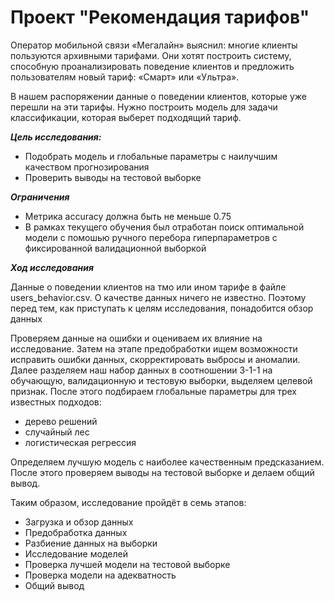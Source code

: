 # Проект "Рекомендация тарифов"

Оператор мобильной связи «Мегалайн» выяснил: многие клиенты пользуются архивными тарифами. Они хотят построить систему, способную проанализировать поведение клиентов и предложить пользователям новый тариф: «Смарт» или «Ультра».

В нашем распоряжении данные о поведении клиентов, которые уже перешли на эти тарифы. Нужно построить модель для задачи классификации, которая выберет подходящий тариф.

***Цель исследования:***

- Подобрать модель и глобальные параметры с наилучшим качеством прогнозирования
- Проверить выводы на тестовой выборке

***Ограничения***
- Метрика accuracy должна быть не меньше 0.75
- В рамках текущего обучения был отработан поиск оптимальной модели с помошью ручного перебора гиперпараметров с фиксированной валидационной выборкой

***Ход исследования***

Данные о поведении клиентов на тмо или ином тарифе в файле users_behavior.csv. О качестве данных ничего не известно. Поэтому перед тем, как приступать к целям исследования, понадобится обзор данных

Проверяем данные на ошибки и оцениваем их влияние на исследование. Затем на этапе предобработки ищем возможности исправить ошибки данных, скорректировать выбросы и аномалии. 
Далее разделяем наш набор данных в соотношении 3-1-1 на обучающую, валидационную и тестовую выборки, выделяем целевой признак. После этого подбираем глобальные параметры для трех известных подходов:

- дерево решений
- случайный лес
- логистическая регрессия

Определяем лучшую модель с наиболее качественным предсказанием. После этого проверяем выводы на тестовой выборке и делаем общий вывод.

Таким образом, исследование пройдёт в семь этапов:

* Загрузка и обзор данных
* Предобработка данных
* Разбиение данных на выборки
* Исследование моделей
* Проверка лучшей модели на тестовой выборке
* Проверка модели на адекватность
* Общий вывод